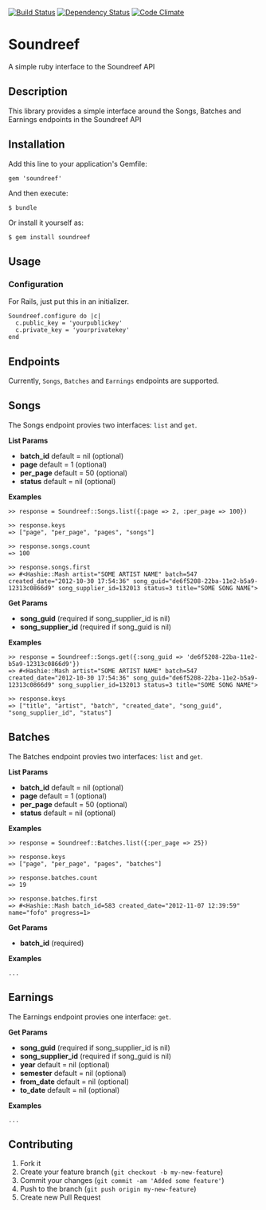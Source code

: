 [![Build Status](https://travis-ci.org/darbyfrey/soundreef.png)](https://travis-ci.org/darbyfrey/soundreef)
[![Dependency Status](https://gemnasium.com/darbyfrey/soundreef.png)](https://gemnasium.com/darbyfrey/soundreef)
[![Code Climate](https://codeclimate.com/badge.png)](https://codeclimate.com/github/darbyfrey/soundreef)

# Soundreef

A simple ruby interface to the Soundreef API

## Description

This library provides a simple interface around the Songs, Batches and Earnings endpoints in the Soundreef API

## Installation

Add this line to your application's Gemfile:

    gem 'soundreef'

And then execute:

    $ bundle

Or install it yourself as:

    $ gem install soundreef

## Usage

### Configuration

For Rails, just put this in an initializer.

    Soundreef.configure do |c|
      c.public_key = 'yourpublickey'
      c.private_key = 'yourprivatekey'
    end

## Endpoints
Currently, `Songs`, `Batches` and `Earnings` endpoints are supported.

## Songs
The Songs endpoint provies two interfaces: `list` and `get`.

**List Params**

* **batch_id** default = nil (optional)
* **page** default = 1 (optional)
* **per_page** default = 50 (optional)
* **status** default = nil (optional)

**Examples**

    >> response = Soundreef::Songs.list({:page => 2, :per_page => 100})

    >> response.keys
    => ["page", "per_page", "pages", "songs"] 

    >> response.songs.count
    => 100

    >> response.songs.first
    => #<Hashie::Mash artist="SOME ARTIST NAME" batch=547 created_date="2012-10-30 17:54:36" song_guid="de6f5208-22ba-11e2-b5a9-12313c0866d9" song_supplier_id=132013 status=3 title="SOME SONG NAME"> 

**Get Params**

* **song_guid** (required if song_supplier_id is nil)
* **song_supplier_id** (required if song_guid is nil)

**Examples**

    >> response = Soundreef::Songs.get({:song_guid => 'de6f5208-22ba-11e2-b5a9-12313c0866d9'})
    => #<Hashie::Mash artist="SOME ARTIST NAME" batch=547 created_date="2012-10-30 17:54:36" song_guid="de6f5208-22ba-11e2-b5a9-12313c0866d9" song_supplier_id=132013 status=3 title="SOME SONG NAME"> 

    >> response.keys
    => ["title", "artist", "batch", "created_date", "song_guid", "song_supplier_id", "status"] 

## Batches
The Batches endpoint provies two interfaces: `list` and `get`.

**List Params**

* **batch_id** default = nil (optional)
* **page** default = 1 (optional)
* **per_page** default = 50 (optional)
* **status** default = nil (optional)

**Examples**

    >> response = Soundreef::Batches.list({:per_page => 25})

    >> response.keys
    => ["page", "per_page", "pages", "batches"] 

    >> response.batches.count
    => 19

    >> response.batches.first
    => #<Hashie::Mash batch_id=583 created_date="2012-11-07 12:39:59" name="fofo" progress=1>

**Get Params**

* **batch_id** (required)

**Examples**

    ...

## Earnings
The Earnings endpoint provies one interface: `get`.

**Get Params**

* **song_guid** (required if song_supplier_id is nil)
* **song_supplier_id** (required if song_guid is nil)
* **year** default = nil (optional)
* **semester** default = nil (optional)
* **from_date** default = nil (optional)
* **to_date** default = nil (optional)

**Examples**

    ...


## Contributing

1. Fork it
2. Create your feature branch (`git checkout -b my-new-feature`)
3. Commit your changes (`git commit -am 'Added some feature'`)
4. Push to the branch (`git push origin my-new-feature`)
5. Create new Pull Request
